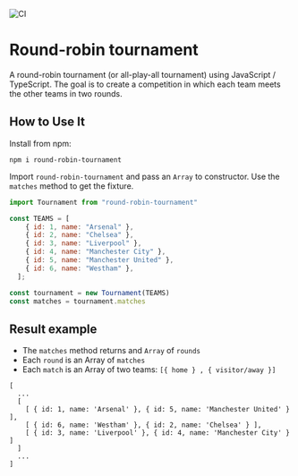 ![CI](https://github.com/iassia/round-robin-tournament/workflows/CI/badge.svg)


# Round-robin tournament

A round-robin tournament (or all-play-all tournament) using JavaScript / TypeScript.
The goal is to create a competition in which each team meets the other teams in two rounds.

## How to Use It

Install from npm:

`npm i round-robin-tournament`

Import `round-robin-tournament` and pass an `Array` to constructor.
Use the `matches` method to get the fixture.

```js
import Tournament from "round-robin-tournament"

const TEAMS = [
    { id: 1, name: "Arsenal" },
    { id: 2, name: "Chelsea" },
    { id: 3, name: "Liverpool" },
    { id: 4, name: "Manchester City" },
    { id: 5, name: "Manchester United" },
    { id: 6, name: "Westham" },
  ];  

const tournament = new Tournament(TEAMS)  
const matches = tournament.matches
```
## Result example

 - The `matches` method returns and `Array` of `rounds`
 - Each `round` is an Array of `matches`
 - Each `match` is an Array of two teams: `[{ home } , { visitor/away }]` 

```
[
  ...
  [
    [ { id: 1, name: 'Arsenal' }, { id: 5, name: 'Manchester United' } ],
    [ { id: 6, name: 'Westham' }, { id: 2, name: 'Chelsea' } ],
    [ { id: 3, name: 'Liverpool' }, { id: 4, name: 'Manchester City' } ]
  ]
  ...
]
```
